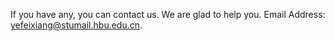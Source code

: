 If you have any, you can contact us. We are glad to help you. Email Address: yefeixiang@stumail.hbu.edu.cn.
